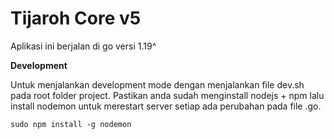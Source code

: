 # Tijaroh Core v5

Aplikasi ini berjalan di go versi 1.19^

**Development**

Untuk menjalankan development mode dengan menjalankan file dev.sh pada root folder project. Pastikan anda sudah menginstall nodejs + npm lalu install nodemon untuk merestart server setiap ada perubahan pada file .go.

    sudo npm install -g nodemon